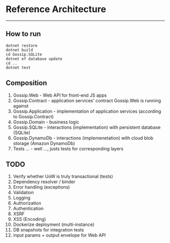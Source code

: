 # Reference Architecture
---

## How to run

```
dotnet restore
dotnet build
cd Gossip.SQLite
dotnet ef database update
cd ..
dotnet test
```

## Composition

1. Gossip.Web - Web API for front-end JS apps
1. Gossip.Contract - application services' contract Gossip.Web is running against
1. Gossip.Application - implementation of application services (according to Gossip.Contract)
1. Gossip.Domain - business logic
1. Gossip.SQLite - interactions (implementation) with persistent database (SQLite)
1. Gossip.DynamoDb - interactions (implemenetation) with cloud blob storage (Amazon DynamoDb)
1. Tests ... - well ..., justs tests for corresponding layers

## TODO

1. Verify whether UoW is truly transactional (tests)
1. Dependency resolver / binder
1. Error handling (exceptions)
1. Validation
1. Logging
1. Authorization
1. Authentication
1. XSRF
1. XSS (Encoding)
1. Dockerize deployment (multi-instance)
1. DB snapshots for integration tests
1. input params + output envelope for Web API